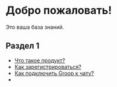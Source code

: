 # Добро пожаловать!

Это ваша база знаний.

## Раздел 1

- [Что такое продукт?](product.md)
- [Как зарегистрироваться?](register.md)
- [Как подключить Groop к чату?](how-to-connect-chat.md)
- 
